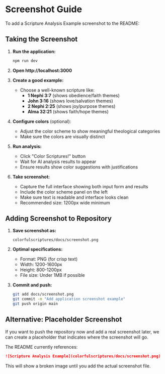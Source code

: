 # Screenshot Guide

To add a Scripture Analysis Example screenshot to the README:

## Taking the Screenshot

1. **Run the application:**
   ```bash
   npm run dev
   ```

2. **Open http://localhost:3000**

3. **Create a good example:**
   - Choose a well-known scripture like:
     - **1 Nephi 3:7** (shows obedience/faith themes)
     - **John 3:16** (shows love/salvation themes)  
     - **2 Nephi 2:25** (shows joy/purpose themes)
     - **Alma 32:21** (shows faith/hope themes)

4. **Configure colors** (optional):
   - Adjust the color scheme to show meaningful theological categories
   - Make sure the colors are visually distinct

5. **Run analysis:**
   - Click "Color Scriptures!" button
   - Wait for AI analysis results to appear
   - Ensure results show color suggestions with justifications

6. **Take screenshot:**
   - Capture the full interface showing both input form and results
   - Include the color scheme panel on the left
   - Make sure text is readable and interface looks clean
   - Recommended size: 1200px wide minimum

## Adding Screenshot to Repository

1. **Save screenshot as:**
   ```
   colorfulscriptures/docs/screenshot.png
   ```

2. **Optimal specifications:**
   - Format: PNG (for crisp text)
   - Width: 1200-1600px 
   - Height: 800-1200px
   - File size: Under 1MB if possible

3. **Commit and push:**
   ```bash
   git add docs/screenshot.png
   git commit -m "Add application screenshot example"
   git push origin main
   ```

## Alternative: Placeholder Screenshot

If you want to push the repository now and add a real screenshot later, we can create a placeholder that indicates where the screenshot will go.

The README currently references:
```markdown
![Scripture Analysis Example](colorfulscriptures/docs/screenshot.png)
```

This will show a broken image until you add the actual screenshot file.